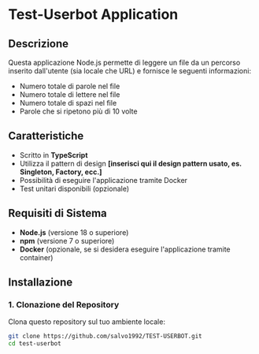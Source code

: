 # Test-Userbot Application

## Descrizione
Questa applicazione Node.js permette di leggere un file da un percorso inserito dall'utente (sia locale che URL) e fornisce le seguenti informazioni:
- Numero totale di parole nel file
- Numero totale di lettere nel file
- Numero totale di spazi nel file
- Parole che si ripetono più di 10 volte

## Caratteristiche
- Scritto in **TypeScript**
- Utilizza il pattern di design **[inserisci qui il design pattern usato, es. Singleton, Factory, ecc.]**
- Possibilità di eseguire l'applicazione tramite Docker
- Test unitari disponibili (opzionale)

## Requisiti di Sistema
- **Node.js** (versione 18 o superiore)
- **npm** (versione 7 o superiore)
- **Docker** (opzionale, se si desidera eseguire l'applicazione tramite container)

## Installazione

### 1. Clonazione del Repository
Clona questo repository sul tuo ambiente locale:
```bash
git clone https://github.com/salvo1992/TEST-USERBOT.git
cd test-userbot

